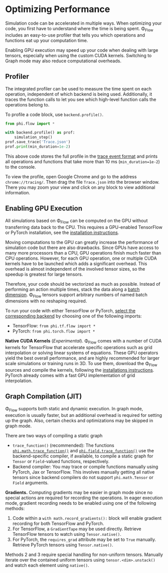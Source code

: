 
# Optimizing Performance
Simulation code can be accelerated in multiple ways.
When optimizing your code, you first have to understand where the time is being spent.
Φ<sub>Flow</sub> includes an easy-to-use profiler that tells you which operations and functions eat up your computation time.

Enabling GPU execution may speed up your code when dealing with large tensors,
especially when using the custom CUDA kernels.
Switching to Graph mode may also reduce computational overheads.

## Profiler
The integrated profiler can be used to measure the time spent on each operation, independent of which backend is being used.
Additionally, it traces the function calls to let you see which high-level function calls the operations belong to.

To profile a code block, use `backend.profile()`.
```python
from phi.flow import *

with backend.profile() as prof:
    simulation_step()
prof.save_trace('Trace.json')
prof.print(min_duration=1e-2)
```
This above code stores the full profile in the [trace event format](https://docs.google.com/document/d/1CvAClvFfyA5R-PhYUmn5OOQtYMH4h6I0nSsKchNAySU)
and prints all operations and functions that take more than 10 ms (`min_duration=1e-2`) to the console.

To view the profile, open Google Chrome and go to the address `chrome://tracing/`.
Then drag the file `Trace.json` into the browser window.
There you may zoom your view and click on any block to view additional information.

## Enabling GPU Execution
All simulations based on Φ<sub>Flow</sub> can be computed on the GPU without transferring data back to the CPU.
This requires a GPU-enabled TensorFlow or PyTorch installation, see the [installation instructions](Installation_Instructions.md).

Moving computations to the GPU can greatly increase the performance of simulation code but there are also drawbacks.
Since GPUs have access to many more processors than a CPU, GPU operations finish much faster than CPU operations.
However, for each GPU operation, one or multiple CUDA kernels have to be launched which adds a significant overhead.
This overhead is almost independent of the involved tensor sizes, so the speedup is greatest for large tensors.

Therefore, your code should be vectorized as much as possible.
Instead of performing an action multiple times, stack the data along a [batch dimension](https://tum-pbs.github.io/PhiFlow/Math.html#shapes).
Φ<sub>Flow</sub> tensors support arbitrary numbers of named batch dimensions with no reshaping required.

To run your code with either TensorFlow or PyTorch, [select the corresponding backend](https://tum-pbs.github.io/PhiFlow/Math.html#backend-selection) by choosing one of the following imports:

- TensorFlow: `from phi.tf.flow import *`
- PyTorch: `from phi.torch.flow import *`

**Native CUDA Kernels** (*Experimental*).
Φ<sub>Flow</sub> comes with a number of CUDA kernels for TensorFlow that accelerate specific operations such as grid interpolation or solving linear systems of equations.
These GPU operators yield the best overall performance, and are highly recommended for larger scale simulations or training runs in 3D.
To use them, download the Φ<sub>Flow</sub> sources and compile the kernels, following the [installations instructions](Installation_Instructions.md).
PyTorch already comes with a fast GPU implementation of grid interpolation.

## Graph Compilation (JIT)
Φ<sub>Flow</sub> supports both static and dynamic execution.
In graph mode, execution is usually faster, but an additional overhead is required for setting up the graph.
Also, certain checks and optimizations may be skipped in graph mode.

There are two ways of compiling a static graph

* `trace_function()` (recommended): The functions
  [`phi.math.trace_function()`](https://tum-pbs.github.io/PhiFlow/phi/math/#phi.math.trace_function) and 
  [`phi.field.trace_function()`](https://tum-pbs.github.io/PhiFlow/phi/field/#phi.field.trace_function)
  use the backend-specific compiler, if available, to compile a static graph for `Tensor` or `Field`-valued functions, respectively.
* Backend compiler: You may trace or compile functions manually using PyTorch, Jax or TensorFlow.
  This involves manually getting all native tensors since backend compilers do not support `phi.math.Tensor` or `Field` arguments.

**Gradients.**
Computing gradients may be easier in graph mode since no special actions are required for recording the operations.
In eager execution mode, gradient recording needs to be enabled using one of the following methods:

1. Code within a `with math.record_gradients():` block will enable gradient recording for both TensorFlow and PyTorch.
2. For TensorFlow, a `GradientTape` may be used directly. Retrieve TensorFlow tensors to watch using `Tensor.native()`.
3. For PyTorch, the `requires_grad` attribute may be set to `True` manually. Retrieve PyTorch tensors using `Tensor.native()`.

Methods 2 and 3 require special handling for non-uniform tensors. Manually iterate over the contained uniform tensors using `tensor.<dim>.unstack()`
and watch each element using `native()`.
